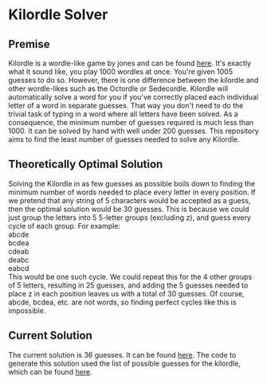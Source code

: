 # Kilordle Solver
## Premise
Kilordle is a wordle-like game by jones and can be found [here](https://jonesnxt.github.io/kilordle/). It's exactly what it sound like, you play 1000 wordles at once. You're given 1005 guesses to do so. However, there is one difference between the kilordle and other wordle-likes such as the Octordle or Sedecordle. Kilordle will automatically solve a word for you if you've correctly placed each individual letter of a word in separate guesses. That way you don't need to do the trivial task of typing in a word where all letters have been solved. As a consequence, the minimum number of guesses required is much less than 1000. It can be solved by hand with well under 200 guesses. This repository aims to find the least number of guesses needed to solve any Kilordle.

## Theoretically Optimal Solution
Solving the Kilordle in as few guesses as possible boils down to finding the minimum number of words needed to place every letter in every position. If we pretend that any string of 5 characters would be accepted as a guess, then the optimal solution would be 30 guesses. This is because we could just group the letters into 5 5-letter groups (excluding z), and guess every cycle of each group. For example:<br>
abcde<br>
bcdea<br>
cdeab<br>
deabc<br>
eabcd<br>
This would be one such cycle. We could repeat this for the 4 other groups of 5 letters, resulting in 25 guesses, and adding the 5 guesses needed to place z in each position leaves us with a total of 30 guesses. Of course, abcde, bcdea, etc. are not words, so finding perfect cycles like this is impossible.

## Current Solution
The current solution is 36 guesses. It can be found [here](https://github.com/Thomas-Langford/Kilordle-Solver/blob/main/out.txt). The code to generate this solution used the list of possible guesses for the kilordle, which can be found [here](https://github.com/jonesnxt/kilordle/blob/main/src/util/words.ts).